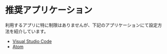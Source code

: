# 推奨アプリケーション

利用するアプリに特に制限はありませんが、下記のアプリケーションにて設定方法を紹介しています。

* [Visual Studio Code](/docs/html/basic/application/vscode)
* [Atom](/docs/html/basic/application/atom)
